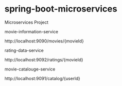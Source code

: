 # spring-boot-microservices
Microservices Project

movie-information-service

http://localhost:9090/movies/{movieId}

rating-data-service

http://localhost:9092/ratings/{movieId}

movie-catalouge-service

http://localhost:9091/catalog/{userId}
